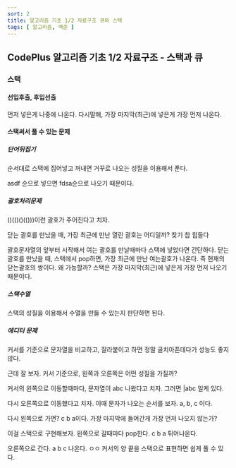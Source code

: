 ```yaml
---
sort: 2
title: 알고리즘 기초 1/2 자료구조 큐와 스택
tags: [ 알고리즘, 백준 ]
---
```


## CodePlus 알고리즘 기초 1/2 자료구조 - 스택과 큐

### 스택

#### 선입후출, 후입선출

먼저 넣은게 나중에 나온다. 다시말해, 가장 마지막(최근)에 넣은게 가장 먼저 나온다.

#### 스택써서 풀 수 있는 문제

##### 단어뒤집기

순서대로 스택에 집어넣고 꺼내면 거꾸로 나오는 성질을 이용해서 푼다.

asdf 순으로 넣으면 fdsa순으로 나오기 때문이다.

##### 괄호처리문제

()(()()(()))이런 괄호가 주어진다고 치자.

닫는 괄호를 만났을 때, 가장 최근에 만난 열린 괄호는 어디일까? 찾기 참 힘들다

괄호문자열의 앞부터 시작해서 여는 괄호를 만날때마다 스택에 넣었다면 간단하다. 닫는괄호를 만났을 때, 스택에서 pop하면, 가장 최근에 만난 여는괄호가 나온다. 즉 현재의 닫는괄호의 쌍이다. 왜 가능할까? 스택은 가장 마지막(최근)에 넣은게 가장 먼저 나오기 때문이다.

##### 스택수열

스택의 성질을 이용해서 수열을 만들 수 있는지 판단하면 된다.

##### 에디터 문제

커서를 기준으로 문자열을 비교하고, 잘라붙이고 하면 정말 골치아픈데다가 성능도 좋지 않다.

근데 잘 보자. 커서 기준으로, 왼쪽과 오른쪽은 어떤 성질을 가질까?

커서의 왼쪽으로 이동할때마다, 문자열이 abc 나왔다고 치자. 그러면 |abc 일케 있다.

다시 오른쪽으로 이동했다고 치자. 이때 문자가 나오는 순서를 보자. a, b, c 이다.

다시 왼쪽으로 가면? c b a이다. 가장 마지막에 들어간게 가장 먼저 나오지 않는가?

이걸 스택으로 구현해보자. 왼쪽으로 갈때마다 pop한다. c b a 튀어나온다.

오른쪽으로 간다. a b c 나온다. ㅇㅇ 커서의 양 끝을 스택으로 표현하면 쉽게 풀 수 있다.

